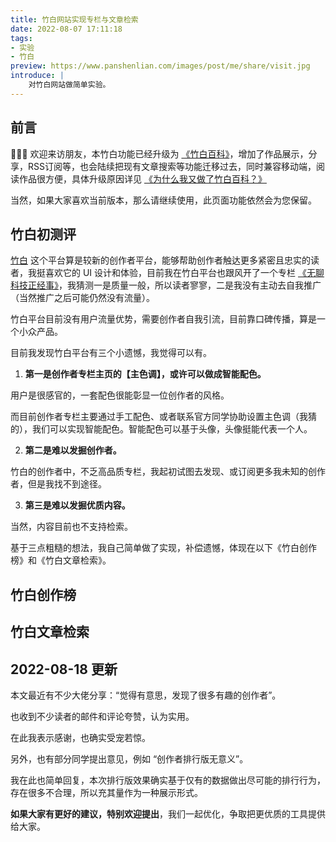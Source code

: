 ```yaml
---
title: 竹白网站实现专栏与文章检索
date: 2022-08-07 17:11:18
tags:
- 实验
- 竹白
preview: https://www.panshenlian.com/images/post/me/share/visit.jpg
introduce: |
    对竹白网站做简单实验。
---
```


<link href="https://dns.panshenlian.com/npm/bootstrap@5.1.3/dist/css/bootstrap.min.css" rel="stylesheet" crossorigin="anonymous">
<script type="text/javascript" src="https://dns.panshenlian.com/npm/vue@2/dist/vue.js" ></script>


## 前言

👏👏👏 欢迎来访朋友，本竹白功能已经升级为 [《竹白百科》](https://www.zhubai.wiki/)，增加了作品展示，分享，RSS订阅等，也会陆续把现有文章搜索等功能迁移过去，同时兼容移动端，阅读作品很方便，具体升级原因详见 [《为什么我又做了竹白百科？》](/2022/12/03/trial-002-zhubai-wiki/)

当然，如果大家喜欢当前版本，那么请继续使用，此页面功能依然会为您保留。

## 竹白初测评

[竹白](https://zhubai.love/) 这个平台算是较新的创作者平台，能够帮助创作者触达更多紧密且忠实的读者，我挺喜欢它的 UI 设计和体验，目前我在竹白平台也跟风开了一个专栏 [《无聊科技正经事》](https://wednesday.zhubai.love/)，我猜测一是质量一般，所以读者寥寥，二是我没有主动去自我推广（当然推广之后可能仍然没有流量）。

竹白平台目前没有用户流量优势，需要创作者自我引流，目前靠口碑传播，算是一个小众产品。

目前我发现竹白平台有三个小遗憾，我觉得可以有。

1. **第一是创作者专栏主页的【主色调】，或许可以做成智能配色。**

用户是很感官的，一套配色很能彰显一位创作者的风格。

而目前创作者专栏主要通过手工配色、或者联系官方同学协助设置主色调（我猜的），我们可以实现智能配色。智能配色可以基于头像，头像挺能代表一个人。

2. **第二是难以发掘创作者。**

竹白的创作者中，不乏高品质专栏，我起初试图去发现、或订阅更多我未知的创作者，但是我找不到途径。

3. **第三是难以发掘优质内容。**

当然，内容目前也不支持检索。

基于三点粗糙的想法，我自己简单做了实现，补偿遗憾，体现在以下《竹白创作榜》和《竹白文章检索》。

## 竹白创作榜

<div id="zhubai-rand"></div>

## 竹白文章检索

<div id="zhubai-post-search"></div>

## 2022-08-18 更新

本文最近有不少大佬分享：“觉得有意思，发现了很多有趣的创作者”。

也收到不少读者的邮件和评论夸赞，认为实用。

在此我表示感谢，也确实受宠若惊。

另外，也有部分同学提出意见，例如 “创作者排行版无意义”。

我在此也简单回复，本次排行版效果确实基于仅有的数据做出尽可能的排行行为，存在很多不合理，所以充其量作为一种展示形式。

**如果大家有更好的建议，特别欢迎提出**，我们一起优化，争取把更优质的工具提供给大家。